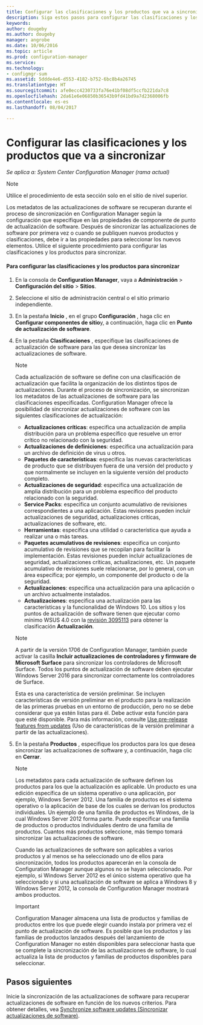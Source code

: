 ```yaml
---
title: Configurar las clasificaciones y los productos que va a sincronizar | Microsoft Docs
description: Siga estos pasos para configurar las clasificaciones y los productos que se van a sincronizar en la consola de Configuration Manager.
keywords: 
author: dougeby
ms.author: dougeby
manager: angrobe
ms.date: 10/06/2016
ms.topic: article
ms.prod: configuration-manager
ms.service: 
ms.technology:
- configmgr-sum
ms.assetid: 5ddde4e6-d553-4182-b752-6bc8b4a26745
ms.translationtype: HT
ms.sourcegitcommit: afe0ecc4230733fa76e41bf08df5ccfb221da7c8
ms.openlocfilehash: 2da61e6e06850b36543b9fd41bd9a7d2368006fb
ms.contentlocale: es-es
ms.lasthandoff: 08/04/2017

---
```

#  <a name="configure-classifications-and-products-to-synchronize"></a>Configurar las clasificaciones y los productos que va a sincronizar  

*Se aplica a: System Center Configuration Manager (rama actual)*


> [!NOTE]  
>  Utilice el procedimiento de esta sección solo en el sitio de nivel superior.  

 Los metadatos de las actualizaciones de software se recuperan durante el proceso de sincronización en Configuration Manager según la configuración que especifique en las propiedades de componente de punto de actualización de software. Después de sincronizar las actualizaciones de software por primera vez o cuando se publiquen nuevos productos y clasificaciones, debe ir a las propiedades para seleccionar los nuevos elementos. Utilice el siguiente procedimiento para configurar las clasificaciones y los productos para sincronizar.  

#### <a name="to-configure-classifications-and-products-to-synchronize"></a>Para configurar las clasificaciones y los productos para sincronizar  

1.  En la consola de **Configuration Manager**, vaya a **Administración** > **Configuración del sitio** > **Sitios**.

2. Seleccione el sitio de administración central o el sitio primario independiente.  

3.  En la pestaña **Inicio** , en el grupo **Configuración** , haga clic en **Configurar componentes de sitio**y, a continuación, haga clic en **Punto de actualización de software**.

4.  En la pestaña **Clasificaciones** , especifique las clasificaciones de actualización de software para las que desea sincronizar las actualizaciones de software.  

    > [!NOTE]  
    >  Cada actualización de software se define con una clasificación de actualización que facilita la organización de los distintos tipos de actualizaciones. Durante el proceso de sincronización, se sincronizan los metadatos de las actualizaciones de software para las clasificaciones especificadas. Configuration Manager ofrece la posibilidad de sincronizar actualizaciones de software con las siguientes clasificaciones de actualización:  
    >   
    > - **Actualizaciones críticas**: especifica una actualización de amplia distribución para un problema específico que resuelve un error crítico no relacionado con la seguridad.  
    > - **Actualizaciones de definiciones**: especifica una actualización para un archivo de definición de virus u otros.  
    > - **Paquetes de características**: especifica las nuevas características de producto que se distribuyen fuera de una versión del producto y que normalmente se incluyen en la siguiente versión del producto completo.  
    > - **Actualizaciones de seguridad**: especifica una actualización de amplia distribución para un problema específico del producto relacionado con la seguridad.  
    > - **Service Packs**: especifica un conjunto acumulativo de revisiones correspondientes a una aplicación. Estas revisiones pueden incluir actualizaciones de seguridad, actualizaciones críticas, actualizaciones de software, etc.  
    > - **Herramientas**: especifica una utilidad o característica que ayuda a realizar una o más tareas.  
    > - **Paquetes acumulativos de revisiones**: especifica un conjunto acumulativo de revisiones que se recopilan para facilitar la implementación. Estas revisiones pueden incluir actualizaciones de seguridad, actualizaciones críticas, actualizaciones, etc. Un paquete acumulativo de revisiones suele relacionarse, por lo general, con un área específica; por ejemplo, un componente del producto o de la seguridad.  
    > - **Actualizaciones**: especifica una actualización para una aplicación o un archivo actualmente instalados.  
    > - **Actualizaciones**: especifica una actualización para las características y la funcionalidad de Windows 10. Los sitios y los puntos de actualización de software tienen que ejecutar como mínimo WSUS 4.0 con la [revisión 3095113](https://support.microsoft.com/kb/3095113) para obtener la clasificación **Actualización**.    
    >       

    > [!NOTE]    
    > A partir de la versión 1706 de Configuration Manager, también puede activar la casilla **Incluir actualizaciones de controladores y firmware de Microsoft Surface** para sincronizar los controladores de Microsoft Surface. Todos los puntos de actualización de software deben ejecutar Windows Server 2016 para sincronizar correctamente los controladores de Surface.     
    >    
    > Esta es una característica de versión preliminar. Se incluyen características de versión preliminar en el producto para la realización de las primeras pruebas en un entorno de producción, pero no se debe considerar que ya estén listas para él. Debe activar esta función para que esté disponible. Para más información, consulte [Use pre-release features from updates](https://docs.microsoft.com/sccm/core/servers/manage/install-in-console-updates#bkmk_prerelease) (Uso de características de la versión preliminar a partir de las actualizaciones).

5.  En la pestaña **Productos** , especifique los productos para los que desea sincronizar las actualizaciones de software y, a continuación, haga clic en **Cerrar**.  

    > [!NOTE]  
    >  Los metadatos para cada actualización de software definen los productos para los que la actualización es aplicable. Un producto es una edición específica de un sistema operativo o una aplicación, por ejemplo, Windows Server 2012. Una familia de productos es el sistema operativo o la aplicación de base de los cuales se derivan los productos individuales. Un ejemplo de una familia de productos es Windows, de la cual Windows Server 2012 forma parte. Puede especificar una familia de productos o productos individuales dentro de una familia de productos. Cuantos más productos seleccione, más tiempo tomará sincronizar las actualizaciones de software.  
    >   
    >  Cuando las actualizaciones de software son aplicables a varios productos y al menos se ha seleccionado uno de ellos para sincronización, todos los productos aparecerán en la consola de Configuration Manager aunque algunos no se hayan seleccionado. Por ejemplo, si Windows Server 2012 es el único sistema operativo que ha seleccionado y si una actualización de software se aplica a Windows 8 y Windows Server 2012, la consola de Configuration Manager mostrará ambos productos.  

    > [!IMPORTANT]  
    >  Configuration Manager almacena una lista de productos y familias de productos entre los que puede elegir cuando instala por primera vez el punto de actualización de software. Es posible que los productos y las familias de productos lanzados después del lanzamiento de Configuration Manager no estén disponibles para seleccionar hasta que se complete la sincronización de las actualizaciones de software, lo cual actualiza la lista de productos y familias de productos disponibles para seleccionar.  

## <a name="next-steps"></a>Pasos siguientes
Inicie la sincronización de las actualizaciones de software para recuperar actualizaciones de software en función de los nuevos criterios. Para obtener detalles, vea [Synchronize software updates (Sincronizar actualizaciones de software)](synchronize-software-updates.md).

